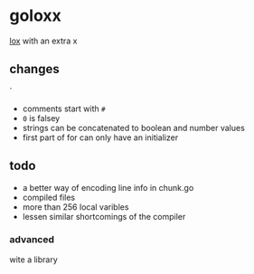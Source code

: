 # goloxx
[lox](https://github.com/munificent/craftinginterpreters/wiki/Lox-implementations) with an extra x

## changes
`
- comments start with `#`
- `0` is falsey
- strings can be concatenated to boolean and number values
- first part of for can only have an initializer 

## todo

- a better way of encoding line info in chunk.go
- compiled files
- more than 256 local varibles
- lessen similar shortcomings of the compiler

### advanced

wite a library
